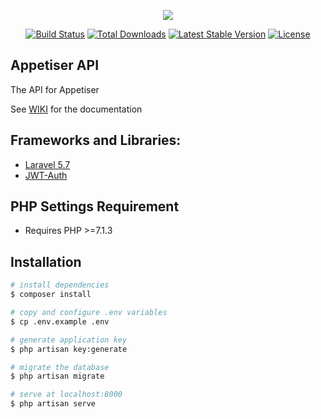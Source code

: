 <p align="center"><img src="https://laravel.com/assets/img/components/logo-laravel.svg"></p>

<p align="center">
<a href="https://travis-ci.org/laravel/framework"><img src="https://travis-ci.org/laravel/framework.svg" alt="Build Status"></a>
<a href="https://packagist.org/packages/laravel/framework"><img src="https://poser.pugx.org/laravel/framework/d/total.svg" alt="Total Downloads"></a>
<a href="https://packagist.org/packages/laravel/framework"><img src="https://poser.pugx.org/laravel/framework/v/stable.svg" alt="Latest Stable Version"></a>
<a href="https://packagist.org/packages/laravel/framework"><img src="https://poser.pugx.org/laravel/framework/license.svg" alt="License"></a>
</p>

## Appetiser API

The API for Appetiser

See [WIKI](https://documenter.getpostman.com/view/1412838/RWgnYgR2) for the documentation

## Frameworks and Libraries:

- [Laravel 5.7](https://laravel.com/docs/5.7)
- [JWT-Auth](https://github.com/tymondesigns/jwt-auth/wiki)

## PHP Settings Requirement

- Requires PHP >=7.1.3


## Installation

``` bash
# install dependencies
$ composer install

# copy and configure .env variables
$ cp .env.example .env

# generate application key
$ php artisan key:generate

# migrate the database
$ php artisan migrate

# serve at localhost:8000
$ php artisan serve
```
